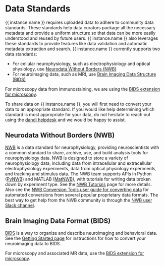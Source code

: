 # Data Standards
{{ instance.name }} requires uploaded data to adhere to community data standards. 
These standards help data curators package all the necessary metadata and provide a uniform structure so that data can be more easily understood and reused by future users. 
{{ instance.name }} also leverages these standards to provide features like data validation and automatic metadata extraction and search.
{{ instance.name }} currently supports two data standards: 

* For cellular neurophysiology, such as electrophysiology and optical physiology, use [Neurodata Without Borders (NWB)](https://www.nwb.org/nwb-neurophysiology/)
* For neuroimaging data, such as MRI, use [Brain Imaging Data Structure (BIDS)](https://bids.neuroimaging.io/)

For microscopy data from immunostaining, we are using the [BIDS extension for microscopy](https://bids-specification.readthedocs.io/en/stable/04-modality-specific-files/10-microscopy.html).

To share data on {{ instance.name }}, you will first need to convert your data to an appropriate standard.
If you would like help determining which standard is most appropriate for your data, do not hesitate to reach out using the [dandi helpdesk](https://github.com/dandi/helpdesk/discussions/new) and we would be happy to assist.

## Neurodata Without Borders (NWB)
[NWB](https://www.nwb.org/nwb-neurophysiology/) is a data standard for neurophysiology, providing neuroscientists with a common standard to share, archive, use, and build analysis tools for neurophysiology data.
NWB is designed to store a variety of neurophysiology data, including data from intracellular and extracellular electrophysiology experiments, data from optical physiology experiments, and tracking and stimulus data.
The NWB team supports APIs in Python ([PyNWB](https://pynwb.readthedocs.io/)) and MATLAB ([MatNWB](https://github.com/NeurodataWithoutBorders/matnwb)), with tutorials for writing data broken down by experiment type.
See the [NWB Tutorials](https://www.nwb.org/how-to-use/) page for more details.
Also see the [NWB Conversion Tools user guide for converting data](https://nwb-conversion-tools.readthedocs.io/en/main/user_guide.html) for automated conversions from several popular proprietary data formats. 
The best way to get help from the NWB community is through the [NWB user Slack channel](https://nwb-users.slack.com/).

## Brain Imaging Data Format (BIDS)
[BIDS](https://bids.neuroimaging.io/) is a way to organize and describe neuroimaging and behavioral data. 
See the [Getting Started page](https://bids.neuroimaging.io/get_started.html) for instructions for how to convert your neuroimaging data to BIDS.

For microscopy and associated MR data, use the [BIDS extension for microscopy](https://bids-specification.readthedocs.io/en/stable/04-modality-specific-files/10-microscopy.html).
